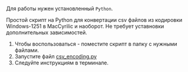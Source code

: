 Для работы нужен установленный `Python`.

Простой скрипт на Python для конвертации csv файлов из кодировки Windows-1251 в MacCyrilic и наоборот.
Не требует уставновки дополнительных зависимостей.

1. Чтобы воспользоваться - поместите скрипт в папку с нужными файлами.
2. Запустите файл [csv_encoding.py](csv_encoding.py)
3. Следуйте инструкциям в терминале.